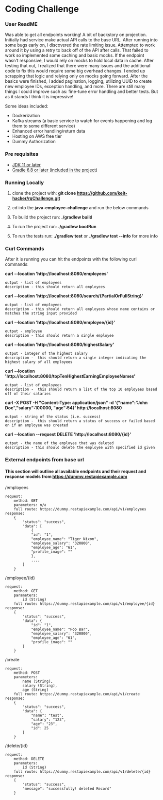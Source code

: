 # Coding Challenge


### User ReadME

Was able to get all endpoints working! A bit of backstory on projection. Initially had service make actual API calls to the base URL. After running into some bugs early on, I discovered the rate limiting issue. Attempted to work around it by using a retry to back off of the API after calls. That failed to work so implemented some caching and basic mocks. If the endpoint wasn't responsive, I would rely on mocks to hold local data in cache. After testing that out, I realized that there were many issues and the additional code to fix this would require some big overhead changes. I ended up scrapping that logic and relying only on mocks going forward. After the basics were finished, I added pagination, logging, utilizing UUID to create new employee IDs, exception handling, and more. There are still many things I could improve such as: fine-tune error handling and better tests. But as it stands I think it is impressive!

Some ideas included:

- Dockerization
- Kafka streams (a basic service to watch for events happening and log them to some different service)
- Enhanced error handling/return data
- Hosting on AWS free tier
- Dummy Authorization


### Pre requisites 
- [JDK 11 or later](https://www.oracle.com/java/technologies/javase/jdk11-archive-downloads.html)
- [Gradle 6.8 or later (included in the project)](https://gradle.org/install/)



### Running Locally

1. clone the project with: **git clone https://github.com/keit-hacker/rqChallenge.git**



2. cd into the **java-employee-challenge** and run the below commands


3. To build the project run:  **./gradlew build**


4. To run the project run: **./gradlew bootRun**


5. To run the tests run: **./gradlew test** or **./gradlew test --info** for more info 




### Curl Commands 

After it is running you can hit the endpoints with the following curl commands:


**curl --location 'http://localhost:8080/employees'**


    output - list of employees
    description - this should return all employees

**curl --location 'http://localhost:8080/search/{PartialOrFullString}'**

    output - list of employees
    description - this should return all employees whose name contains or matches the string input provided

**curl --location 'http://localhost:8080/employee/{id}'**

    output - employee
    description - this should return a single employee

**curl --location 'http://localhost:8080/highestSalary'**

    output - integer of the highest salary
    description -  this should return a single integer indicating the highest salary of all employees

**curl --location 'http://localhost:8080/topTenHighestEarningEmployeeNames'**

    output - list of employees
    description -  this should return a list of the top 10 employees based off of their salaries

**curl -X POST -H "Content-Type: application/json" -d '{"name":"John Doe","salary":100000, "age":54}' http://localhost:8080**

    output - string of the status (i.e. success)
    description -  this should return a status of success or failed based on if an employee was created

**curl --location --request DELETE 'http://localhost:8080/{id}'**

    output - the name of the employee that was deleted
    description - this should delete the employee with specified id given

### External endpoints from base url
#### This section will outline all available endpoints and their request and response models from https://dummy.restapiexample.com
/employees

    request:
        method: GET
        parameters: n/a
        full route: https://dummy.restapiexample.com/api/v1/employees
    response:
        {
            "status": "success",
            "data": [
                {
                "id": "1",
                "employee_name": "Tiger Nixon",
                "employee_salary": "320800",
                "employee_age": "61",
                "profile_image": ""
                },
                ....
            ]
        }

/employee/{id}

    request:
        method: GET
        parameters: 
            id (String)
        full route: https://dummy.restapiexample.com/api/v1/employee/{id}
    response: 
        {
            "status": "success",
            "data": {
                "id": "1",
                "employee_name": "Foo Bar",
                "employee_salary": "320800",
                "employee_age": "61",
                "profile_image": ""
            }
        }

/create

    request:
        method: POST
        parameters: 
            name (String),
            salary (String),
            age (String)
        full route: https://dummy.restapiexample.com/api/v1/create
    response:
        {
            "status": "success",
            "data": {
                "name": "test",
                "salary": "123",
                "age": "23",
                "id": 25
            }
        }

/delete/{id}

    request:
        method: DELETE
        parameters:
            id (String)
        full route: https://dummy.restapiexample.com/api/v1/delete/{id}
    response:
        {
            "status": "success",
            "message": "successfully! deleted Record"
        }